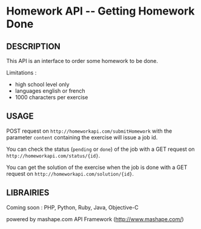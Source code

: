 Homework API -- Getting Homework Done
=====================================

## DESCRIPTION

This API is an interface to order some homework to be done.

Limitations :
* high school level only
* languages english or french
* 1000 characters per exercise

## USAGE

POST request on `http://homeworkapi.com/submitHomework` with the parameter `content` containing the exercise will issue a job id.

You can check the status (`pending` or `done`) of the job with a GET request on `http://homeworkapi.com/status/{id}`.

You can get the solution of the exercise when the job is done with a GET request on `http://homeworkapi.com/solution/{id}`.

## LIBRAIRIES

Coming soon : PHP, Python, Ruby, Java, Objective-C

powered by mashape.com API Framework (http://www.mashape.com/)

